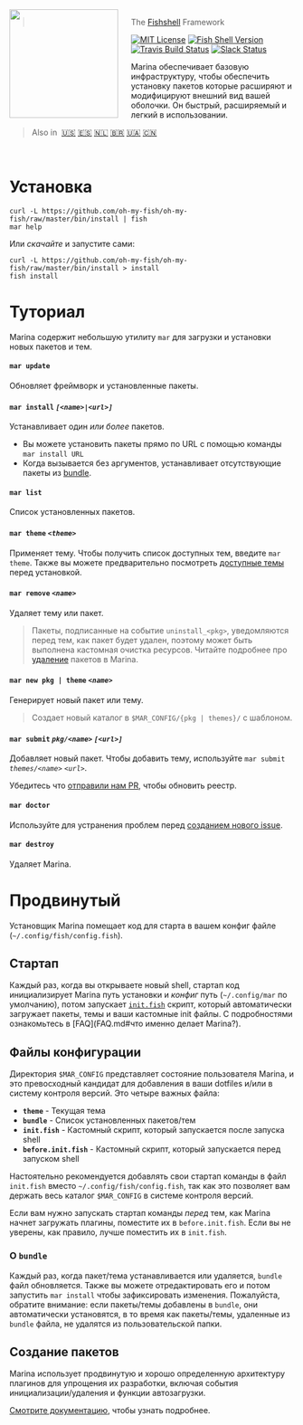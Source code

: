 <img src="https://cdn.rawgit.com/oh-my-fish/oh-my-fish/e4f1c2e0219a17e2c748b824004c8d0b38055c16/docs/logo.svg" align="left" width="192px" height="192px"/>
<img align="left" width="0" height="192px" hspace="10"/>

> The <a href="http://fishshell.com">Fishshell</a> Framework

[![MIT License](https://img.shields.io/badge/license-MIT-007EC7.svg?style=flat-square)](/LICENSE.md) [![Fish Shell Version](https://img.shields.io/badge/fish-v2.2.0-007EC7.svg?style=flat-square)](http://fishshell.com) [![Travis Build Status](http://img.shields.io/travis/oh-my-fish/oh-my-fish.svg?style=flat-square)](https://travis-ci.org/oh-my-fish/oh-my-fish) [![Slack Status](https://oh-my-fish-slack.herokuapp.com/badge.svg)](https://oh-my-fish-slack.herokuapp.com)

Marina обеспечивает базовую инфраструктуру, чтобы обеспечить установку пакетов которые расширяют и модифицируют внешний вид вашей оболочки. Он быстрый, расширяемый и легкий в использовании.

> Also in&nbsp;
> <a href="../../README.md">🇺🇸</a>
> <a href="../es-ES/README.md">🇪🇸</a>
> <a href="../nl-NL/README.md">🇳🇱</a>
> <a href="../pt-BR/README.md">🇧🇷</a>
> <a href="../uk-UA/README.md">🇺🇦</a>
> <a href="../zh-CN/README.md">🇨🇳</a>

<br>

# Установка

```fish
curl -L https://github.com/oh-my-fish/oh-my-fish/raw/master/bin/install | fish
mar help
```

Или _скачайте_ и запустите сами:

```fish
curl -L https://github.com/oh-my-fish/oh-my-fish/raw/master/bin/install > install
fish install
```

# Туториал

Marina содержит небольшую утилиту `mar` для загрузки и установки новых пакетов и тем.

#### `mar update`

Обновляет фреймворк и установленные пакеты.

#### `mar install` _`[<name>|<url>]`_

Устанавливает один _или более_ пакетов.

- Вы можете установить пакеты прямо по URL с помощью команды `mar install URL`
- Когда вызывается без аргументов, устанавливает отсутствующие пакеты из [bundle](#Файлы-конфигурации).

#### `mar list`

Список установленных пакетов.

#### `mar theme` _`<theme>`_

Применяет тему. Чтобы получить список доступных тем, введите `mar theme`. Также вы можете предварительно посмотреть [доступные темы](../Themes.md) перед установкой.

#### `mar remove` _`<name>`_

Удаляет тему или пакет.

> Пакеты, подписанные на событие `uninstall_<pkg>`, уведомляются перед тем, как пакет будет удален, поэтому может быть выполнена кастомная очистка ресурсов. Читайте подробнее про [удаление](Packages.md#Удаление) пакетов в Marina.

#### `mar new pkg | theme` _`<name>`_

Генерирует новый пакет или тему.

> Создает новый каталог в `$MAR_CONFIG/{pkg | themes}/` с шаблоном.

#### `mar submit` _`pkg/<name>`_ _`[<url>]`_

Добавляет новый пакет. Чтобы добавить тему, используйте `mar submit` _`themes/<name>`_ _`<url>`_.

Убедитесь что [отправили нам PR][mar-pulls-link], чтобы обновить реестр.

#### `mar doctor`

Используйте для устранения проблем перед [созданием нового issue][mar-issues-new].

#### `mar destroy`

Удаляет Marina.

# Продвинутый

Установщик Marina помещает код для старта в вашем конфиг файле (`~/.config/fish/config.fish`).

## Стартап

Каждый раз, когда вы открываете новый shell, стартап код инициализирует Marina путь установки и _конфиг_ путь (`~/.config/mar` по умолчанию), потом запускает [`init.fish`](../../init.fish) скрипт, который автоматически загружает пакеты, темы и ваши кастомные init файлы. С подробностями ознакомьтесь в [FAQ](FAQ.md#что именно делает Marina?).

## Файлы конфигурации

Директория `$MAR_CONFIG` представляет состояние пользователя Marina, и это превосходный кандидат для добавления в ваши dotfiles и/или в систему контроля версий. Это четыре важных файла:

- __`theme`__ - Текущая тема
- __`bundle`__ - Список установленных пакетов/тем
- __`init.fish`__ - Кастомный скрипт, который запускается после запуска shell
- __`before.init.fish`__ - Кастомный скрипт, который запускается перед запуском shell

Настоятельно рекомендуется добавлять свои стартап команды в файл `init.fish` вместо `~/.config/fish/config.fish`, так как это позволяет вам держать весь каталог `$MAR_CONFIG` в системе контроля версий.

Если вам нужно запускать стартап команды *перед* тем, как Marina начнет загружать плагины, поместите их в `before.init.fish`. Если вы не уверены, как правило, лучше поместить их в `init.fish`.

### О `bundle`

Каждый раз, когда пакет/тема устанавливается или удаляется, `bundle` файл обновляется. Также вы можете отредактировать его и потом запустить `mar install` чтобы зафиксировать изменения. Пожалуйста, обратите внимание: если пакеты/темы добавлены в `bundle`, они автоматически установятся, в то время как пакеты/темы, удаленные из `bundle` файла, не удалятся из пользовательской папки.

## Создание пакетов

Marina использует продвинутую и хорошо определенную архитектуру плагинов для упрощения их разработки, включая события инициализации/удаления и функции автозагрузки.

[Смотрите документацию](Packages.md), чтобы узнать подробнее.

[fishshell]: http://fishshell.com

[contributors]: https://github.com/oh-my-fish/oh-my-fish/graphs/contributors

[mar-pulls-link]: https://github.com/oh-my-fish/oh-my-fish/pulls

[mar-issues-new]: https://github.com/oh-my-fish/oh-my-fish/issues/new
